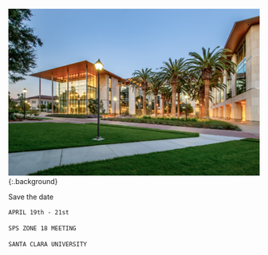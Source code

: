 <link type="text/css" rel="stylesheet" href="assets/stylesheets/main.css" />

<style>
    img.background {
        width: 100%;
        height: 100%;
        position: absolute;
        top: 0;
        left: 0;
        z-index: -1;
        opacity: 0.6;
    }

    .container-lg > h1 {
        display: none;
    }

    .ad-content {
        text-align: center;
        font-size: large;
    }
</style>

![SCU SCDI](/assets/img/scdi1.jpg){:.background}

<div id="ad_content" markdown=1 >
    Save the date

    APRIL 19th - 21st

    SPS ZONE 18 MEETING

    SANTA CLARA UNIVERSITY
</div>